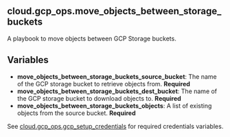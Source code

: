 ## cloud.gcp_ops.move_objects_between_storage_buckets

A playbook to move objects between GCP Storage buckets.

Variables
--------------

* **move_objects_between_storage_buckets_source_bucket**: The name of the GCP storage bucket to retrieve objects from. **Required**
* **move_objects_between_storage_buckets_dest_bucket**: The name of the GCP storage bucket to download objects to. **Required**
* **move_objects_between_storage_buckets_objects**: A list of existing objects from the source bucket. **Required**

See [cloud.gcp_ops.gcp_setup_credentials](https://github.com/redhat-cop/cloud.gcp_ops/blob/main/roles/gcp_setup_credentials/README.md) for required credentials variables.